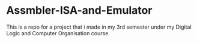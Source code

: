 # Assmbler-ISA-and-Emulator

This is a repo for a project that i made in my 3rd semester under my Digital Logic and Computer Organisation course.
